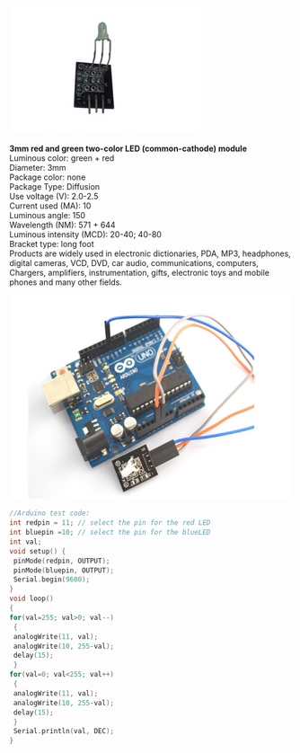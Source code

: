 ![](https://raw.githubusercontent.com/WengYongHao/37-in-1-sensors-kit-for-Arduino/master/two-color%20LED%20(common-cathode)%20module/IMG/1.png)


<b>3mm red and green two-color LED (common-cathode) module</b><br>
	Luminous color: green + red<br>
	Diameter: 3mm<br>
	Package color: none<br>
	Package Type: Diffusion<br>
	Use voltage (V): 2.0-2.5<br>
	Current used (MA): 10<br>
	Luminous angle: 150<br>
	Wavelength (NM): 571 + 644<br>
	Luminous intensity (MCD): 20-40; 40-80<br>
	Bracket type: long foot<br>
	Products are widely used in electronic dictionaries, PDA, MP3, headphones, digital cameras, VCD, DVD, car audio, communications, computers, Chargers, amplifiers, instrumentation, gifts, electronic toys and mobile phones and many other fields.<br>


![](https://raw.githubusercontent.com/WengYongHao/37-in-1-sensors-kit-for-Arduino/master/two-color%20LED%20(common-cathode)%20module/IMG/2.png)


```c
//Arduino test code:
int redpin = 11; // select the pin for the red LED
int bluepin =10; // select the pin for the blueLED
int val;
void setup() {
 pinMode(redpin, OUTPUT);
 pinMode(bluepin, OUTPUT);
 Serial.begin(9600);
}
void loop()
{
for(val=255; val>0; val--)
 {
 analogWrite(11, val);
 analogWrite(10, 255-val);
 delay(15);
 }
for(val=0; val<255; val++)
 {
 analogWrite(11, val);
 analogWrite(10, 255-val);
 delay(15);
 }
 Serial.println(val, DEC);
}
```

